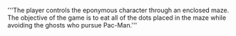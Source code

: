 '''The player controls the eponymous character through an enclosed maze. 
The objective of the game is to eat all of the dots placed in the maze while avoiding the ghosts who pursue Pac-Man.'''
